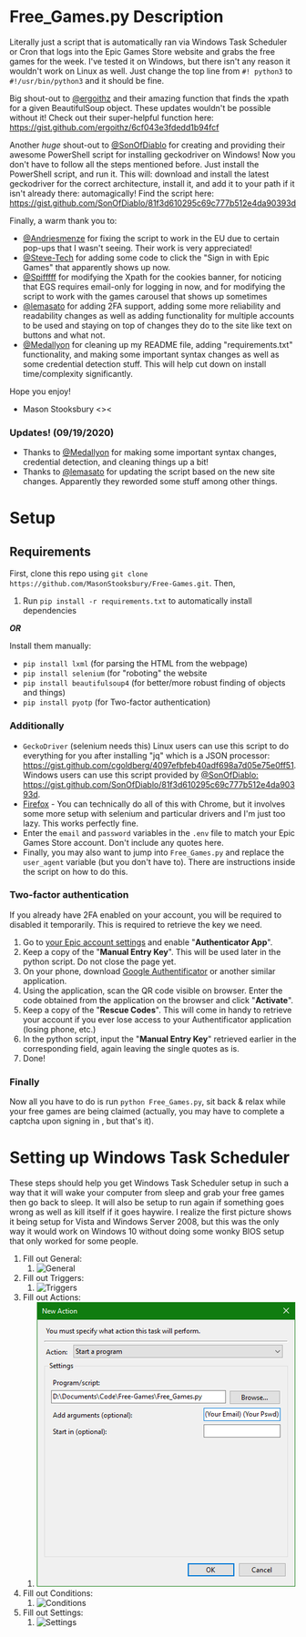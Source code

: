 # Free_Games.py Description

Literally just a script that is automatically ran via Windows Task Scheduler or Cron that logs into the Epic Games Store website and grabs the free games for the week. I've tested it on Windows, but there isn't any reason it wouldn't work on Linux as well. Just change the top line from `#! python3` to `#!/usr/bin/python3` and it should be fine. 

Big shout-out to [@ergoithz](https://github.com/ergoithz) and their amazing function that finds the xpath for a given BeautifulSoup object. These updates wouldn't be possible without it! Check out their super-helpful function here: https://gist.github.com/ergoithz/6cf043e3fdedd1b94fcf

Another *huge* shout-out to [@SonOfDiablo](https://github.com/SonOfDiablo) for creating and providing their awesome PowerShell script for installing geckodriver on Windows! Now you don't have to follow all the steps mentioned before. Just install the PowerShell script, and run it. This will: download and install the latest geckodriver for the correct architecture, install it, and add it to your path if it isn't already there: automagically! Find the script here: https://gist.github.com/SonOfDiablo/81f3d610295c69c777b512e4da90393d

Finally, a warm thank you to:
  - [@Andriesmenze](https://github.com/Andriesmenze) for fixing the script to work in the EU due to certain pop-ups that I wasn't seeing. Their work is very appreciated!
  - [@Steve-Tech](https://github.com/Steve-Tech) for adding some code to click the "Sign in with Epic Games" that apparently shows up now.
  - [@Spifffff](https://github.com/Spifffff) for modifying the Xpath for the cookies banner, for noticing that EGS requires email-only for logging in now, and for modifying the script to work with the games carousel that shows up sometimes
  - [@lemasato](https://github.com/lemasato) for adding 2FA support, adding some more reliability and readability changes as well as adding functionality for multiple accounts to be used and staying on top of changes they do to the site like text on buttons and what not.
  - [@Medallyon](https://github.com/Medallyon) for cleaning up my README file, adding "requirements.txt" functionality, and making some important syntax changes as well as some credential detection stuff. This will help cut down on install time/complexity significantly.

Hope you enjoy!
  - Mason Stooksbury <><

### Updates! (09/19/2020)
  - Thanks to [@Medallyon](https://github.com/Medallyon) for making some important syntax changes, credential detection, and cleaning things up a bit!
  - Thanks to [@lemasato](https://github.com/lemasato) for updating the script based on the new site changes. Apparently they reworded some stuff among other things.

# Setup

## Requirements

First, clone this repo using `git clone https://github.com/MasonStooksbury/Free-Games.git`. Then,

1. Run `pip install -r requirements.txt` to automatically install dependencies

***OR***

Install them manually:
  + `pip install lxml` (for parsing the HTML from the webpage)
  + `pip install selenium` (for "roboting" the website
  + `pip install beautifulsoup4` (for better/more robust finding of objects and things)
  + `pip install pyotp` (for Two-factor authentication)

### Additionally

+ `GeckoDriver` (selenium needs this) Linux users can use this script to do everything for you after installing "jq" which is a JSON processor: https://gist.github.com/cgoldberg/4097efbfeb40adf698a7d05e75e0ff51. Windows users can use this script provided by [@SonOfDiablo:](https://github.com/SonOfDiablo:) https://gist.github.com/SonOfDiablo/81f3d610295c69c777b512e4da90393d.
+ [Firefox](https://www.mozilla.org/firefox/new/) - You can technically do all of this with Chrome, but it involves some more setup with selenium and particular drivers and I'm just too lazy. This works perfectly fine.
+ Enter the `email` and `password` variables in the `.env` file to match your Epic Games Store account. Don't include any quotes here.
+ Finally, you may also want to jump into `Free_Games.py` and replace the `user_agent` variable (but you don't have to). There are instructions inside the script on how to do this.

### Two-factor authentication

If you already have 2FA enabled on your account, you will be required to disabled it temporarily. This is required to retrieve the key we need.

1. Go to [your Epic account settings](https://www.epicgames.com/account/password) and enable "**Authenticator App**".
1. Keep a copy of the "**Manual Entry Key**". This will be used later in the python script. Do not close the page yet.
1. On your phone, download [Google Authentificator](https://play.google.com/store/apps/details?id=com.google.android.apps.authenticator2&hl=en) or another similar application.
1. Using the application, scan the QR code visible on browser. Enter the code obtained from the application on the browser and click "**Activate**".
1. Keep a copy of the "**Rescue Codes**". This will come in handy to retrieve your account if you ever lose access to your Authentificator application (losing phone, etc.)
1. In the python script, input the "**Manual Entry Key**" retrieved earlier in the corresponding field, again leaving the single quotes as is.
1. Done!

### Finally

Now all you have to do is run `python Free_Games.py`, sit back & relax while your free games are being claimed (actually, you may have to complete a captcha upon signing in , but that's it).

# Setting up Windows Task Scheduler

These steps should help you get Windows Task Scheduler setup in such a way that it will wake your computer from sleep and grab your free games then go back to sleep. It will also be setup to run again if something goes wrong as well as kill itself if it goes haywire. I realize the first picture shows it being setup for Vista and Windows Server 2008, but this was the only way it would work on Windows 10 without doing some wonky BIOS setup that only worked for some people.

1. Fill out General:
    1. ![General](https://github.com/MasonStooksbury/Free-Games/blob/master/WTS_Setup/General.png)
2. Fill out Triggers:
    1. ![Triggers](https://github.com/MasonStooksbury/Free-Games/blob/master/WTS_Setup/Triggers.png)
3. Fill out Actions:
    1. ![Actions](https://github.com/MasonStooksbury/Free-Games/blob/master/WTS_Setup/Actions.png)
4. Fill out Conditions:
    1. ![Conditions](https://github.com/MasonStooksbury/Free-Games/blob/master/WTS_Setup/Conditions.png)
5. Fill out Settings:
    1. ![Settings](https://github.com/MasonStooksbury/Free-Games/blob/master/WTS_Setup/Settings.png)
